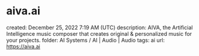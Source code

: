 # aiva.ai

created: December 25, 2022 7:19 AM (UTC)
description: AIVA, the Artificial Intelligence music composer that creates original & personalized music for your projects.
folder: AI Systems / AI | Audio | Audio
tags: ai
url: https://aiva.ai